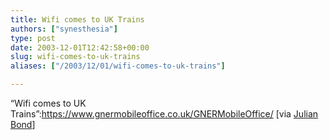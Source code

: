 ```yaml
---
title: Wifi comes to UK Trains
authors: ["synesthesia"]
type: post
date: 2003-12-01T12:42:58+00:00
slug: wifi-comes-to-uk-trains 
aliases: ["/2003/12/01/wifi-comes-to-uk-trains"]

---
```

&#8220;Wifi comes to UK Trains&#8221;:https://www.gnermobileoffice.co.uk/GNERMobileOffice/ [via [Julian Bond][1]]

 [1]: https://wifi.ecademy.com/module.php?mod=blog&op=view&uid=1